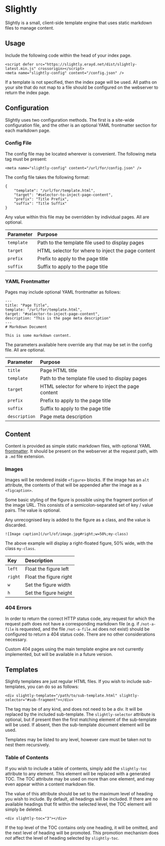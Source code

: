 Slightly
========

Slightly is a small, client-side template engine that uses static markdown files
to manage content.

## Usage

Include the following code within the head of your index page. 

    <script defer src="https://slightly.erayd.net/dist/slightly-latest.min.js" crossorigin></script>
    <meta name="slightly-config" content="/config.json" />

If a template is not specified, then the index page will be used. All paths on
your site that do not map to a file should be configured on the webserver to
return the index page.

## Configuration

Slightly uses two configuration methods. The first is a site-wide configuration
file, and the other is an optional YAML frontmatter section for each markdown
page.

### Config File

The config file may be located wherever is convenient. The following meta tag
must be present:

    <meta name="slightly-config" content="/url/for/config.json" />

The config file takes the following format:

    {
        "template": "/url/for/template.html",
        "target": "#selector-to-inject-page-content",
        "prefix": "Title Prefix",
        "suffix": "Title Suffix"
    }

Any value within this file may be overridden by individual pages. All are
optional.

| Parameter   | Purpose                                            |
| :---------- | :------------------------------------------------- |
| `template`  | Path to the template file used to display pages    |
| `target`    | HTML selector for where to inject the page content |
| `prefix`    | Prefix to apply to the page title                  |
| `suffix`    | Suffix to apply to the page title                  |

### YAML Frontmatter

Pages may include optional YAML frontmatter as follows:

    ---
    title: "Page Title",
    template: "/url/for/template.html",
    target: "#selector-to-inject-page-content",
    description: "This is the page meta description"
    ---
    # Markdown Document

    This is some markdown content.

The parameters available here override any that may be set in the config file.
All are optional.

| Parameter     | Purpose                                            |
| :------------ | :------------------------------------------------- |
| `title`       | Page HTML title                                    |
| `template`    | Path to the template file used to display pages    |
| `target`      | HTML selector for where to inject the page content |
| `prefix`      | Prefix to apply to the page title                  |
| `suffix`      | Suffix to apply to the page title                  |
| `description` | Page meta description                              |

## Content

Content is provided as simple static  markdown files, with optional YAML
[frontmatter](#yaml-frontmatter). It should be present on the webserver at the
request path, with a `.md` file extension.

### Images

Images will be rendered inside `<figure>` blocks. If the image has an `alt`
attribute, the contents of that will be appended after the image as a
`<figcaption>`.

Some basic styling of the figure is possible using the fragment portion of the
image URL. This consists of a semicolon-separated set of key / value pairs. The
value is optional.

Any unrecognised key is added to the figure as a class, and the value is
discarded.

    ![Image caption](/url/of/image.jpg#right;w=50%;my-class)

The above example will display a right-floated figure, 50% wide, with the class
`my-class`.

| Key     | Description            |
| :------ | :--------------------- |
| `left`  | Float the figure left  |
| `right` | Float the figure right |
| `w`     | Set the figure width   |
| `h`     | Set the figure height  |

### 404 Errors

In order to return the correct HTTP status code, any request for which the
request path does not have a corresponding markdown file (e.g. if `/not-a-file`
is requested, and the file `/not-a-file.md` does not exist) should be configured
to return a 404 status code. There are no other considerations necessary.

Custom 404 pages using the main template engine are not currently implemented,
but will be available in a future version.

## Templates

Slightly templates are just regular HTML files. If you wish to include
sub-templates, you can do so as follows:

    <div slightly-template="/path/to/sub-template.html" slightly-selector="#sub-fragment"></div>

The tag may be of any kind, and does not need to be a div. It will be replaced
by the included sub-template. The `slightly-selector` attribute is optional, but
if present then the first matching element of the sub-template will be used. If
absent, then the sub-template document element will be used.

Templates may be listed to any level, however care must be taken not to nest
them recursively.

### Table of Contents

If you wish to include a table of contents, simply add the `slightly-toc`
attribute to any element. This element will be replaced with a generated TOC.
The TOC attribute may be used on more than one element, and may even appear
within a content markdown file.

The value of this attribute should be set to the maximum level of heading you
wish to include. By default, all headings will be included. If there are no
available headings that fit within the selected level, the TOC element will
simply be deleted.

    <div slightly-toc="3"></div>

If the top level of the TOC contains only one heading, it will be omitted, and
the next level of heading will be promoted. This promotion mechanism does *not*
affect the level of heading selected by `slightly-toc`.

